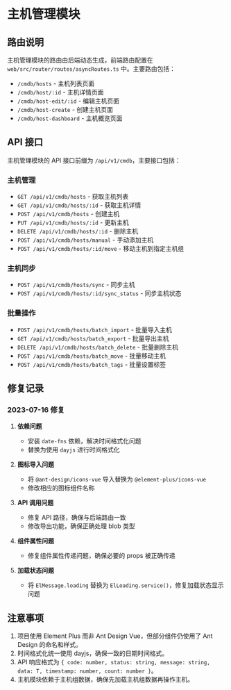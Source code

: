 # 主机管理模块

## 路由说明

主机管理模块的路由由后端动态生成，前端路由配置在 `web/src/router/routes/asyncRoutes.ts` 中。主要路由包括：

- `/cmdb/hosts` - 主机列表页面
- `/cmdb/host/:id` - 主机详情页面
- `/cmdb/host-edit/:id` - 编辑主机页面
- `/cmdb/host-create` - 创建主机页面
- `/cmdb/host-dashboard` - 主机概览页面

## API 接口

主机管理模块的 API 接口前缀为 `/api/v1/cmdb`，主要接口包括：

### 主机管理

- `GET /api/v1/cmdb/hosts` - 获取主机列表
- `GET /api/v1/cmdb/hosts/:id` - 获取主机详情
- `POST /api/v1/cmdb/hosts` - 创建主机
- `PUT /api/v1/cmdb/hosts/:id` - 更新主机
- `DELETE /api/v1/cmdb/hosts/:id` - 删除主机
- `POST /api/v1/cmdb/hosts/manual` - 手动添加主机
- `POST /api/v1/cmdb/hosts/:id/move` - 移动主机到指定主机组

### 主机同步

- `POST /api/v1/cmdb/hosts/sync` - 同步主机
- `POST /api/v1/cmdb/hosts/:id/sync_status` - 同步主机状态

### 批量操作

- `POST /api/v1/cmdb/hosts/batch_import` - 批量导入主机
- `GET /api/v1/cmdb/hosts/batch_export` - 批量导出主机
- `DELETE /api/v1/cmdb/hosts/batch_delete` - 批量删除主机
- `POST /api/v1/cmdb/hosts/batch_move` - 批量移动主机
- `POST /api/v1/cmdb/hosts/batch_tags` - 批量设置标签

## 修复记录

### 2023-07-16 修复

1. **依赖问题**
   - 安装 `date-fns` 依赖，解决时间格式化问题
   - 替换为使用 `dayjs` 进行时间格式化

2. **图标导入问题**
   - 将 `@ant-design/icons-vue` 导入替换为 `@element-plus/icons-vue`
   - 修改相应的图标组件名称

3. **API 调用问题**
   - 修复 API 路径，确保与后端路由一致
   - 修改导出功能，确保正确处理 blob 类型

4. **组件属性问题**
   - 修复组件属性传递问题，确保必要的 props 被正确传递

5. **加载状态问题**
   - 将 `ElMessage.loading` 替换为 `ElLoading.service()`，修复加载状态显示问题

## 注意事项

1. 项目使用 Element Plus 而非 Ant Design Vue，但部分组件仍使用了 Ant Design 的命名和样式。
2. 时间格式化统一使用 dayjs，确保一致的日期时间格式。
3. API 响应格式为 `{ code: number, status: string, message: string, data: T, timestamp: number, count: number }`。
4. 主机模块依赖于主机组数据，确保先加载主机组数据再操作主机。 
